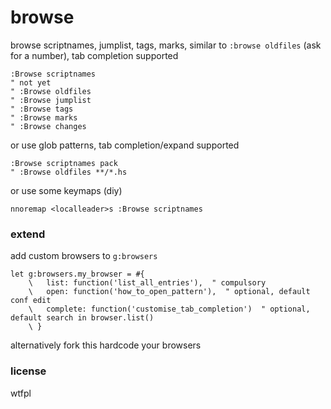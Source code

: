 # browse

browse scriptnames, jumplist, tags, marks, similar to `:browse oldfiles`
(ask for a number), tab completion supported

```vim
:Browse scriptnames
" not yet
" :Browse oldfiles
" :Browse jumplist
" :Browse tags
" :Browse marks
" :Browse changes
```

or use glob patterns, tab completion/expand supported

```vim
:Browse scriptnames pack
" :Browse oldfiles **/*.hs
```

or use some keymaps (diy)

```vim
nnoremap <localleader>s :Browse scriptnames 
```

### extend

add custom browsers to `g:browsers`

<!-- todo: add key-type lookup table, maybe example -->

```vim
let g:browsers.my_browser = #{
    \   list: function('list_all_entries'),  " compulsory
    \   open: function('how_to_open_pattern'),  " optional, default conf edit
    \   complete: function('customise_tab_completion')  " optional, default search in browser.list()
    \ }
```

alternatively fork this hardcode your browsers

### license

wtfpl
